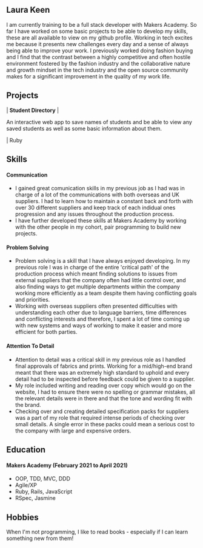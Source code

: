 ## Laura Keen

I am currently training to be a full stack developer with Makers Academy. So far I have worked on some basic projects to be able to develop my skills, these are all available to view on my github profile. Working in tech excites me because it presents new challenges every day and a sense of always being able to improve your work. I previously worked doing fashion buying and I find that the contrast between a highly competitive and often hostile environment fostered by the fashion industry and the collaborative nature and growth mindset in the tech industry and the open source community makes for a significant improvement in the quality of my work life.

## Projects

| **Student Directory** | 

An interactive web app to save names of students and be able to view any saved students as well as some basic information about them.

| Ruby      

## Skills

#### Communication

- I gained great comunication skills in my previous job as I had was in charge of a lot of the communications with both overseas and UK suppliers. I had to learn how to maintain a constant back and forth with over 30 different suppliers and keep track of each indidual ones progression and any issues throughout the production process.
- I have further developed these skills at Makers Academy by working with the other people in my cohort, pair programming to build new projects.

#### Problem Solving

- Problem solving is a skill that I have always enjoyed developing. In my previous role I was in charge of the entire 'critical path' of the production process which meant finding solutions to issues from external suppliers that the company often had little control over, and also finding ways to get multiple departments within the company working more efficiently as a team despite them having conflicting goals and priorities.
- Working with overseas suppliers often presented difficulties with understanding each other due to language barriers, time differences and conflicting interests and therefore, I spent a lot of time coming up with new systems and ways of working to make it easier and more efficient for both parties.

#### Attention To Detail

- Attention to detail was a critical skill in my previous role as I handled final approvals of fabrics and prints. Working for a mid/high-end brand meant that there was an extremely high standard to uphold and every detail had to be inspected before feedback could be given to a supplier.
- My role included writing and reading over copy which would go on the website, I had to ensure there were no spelling or grammar mistakes, all the relevant details were in there and that the tone and wording fit with the brand.
- Checking over and creating detailed specification packs for suppliers was a part of my role that required intense periods of checking over small details. A single error in these packs could mean a serious cost to the company with large and expensive orders.

## Education

#### Makers Academy (February 2021 to April 2021)

- OOP, TDD, MVC, DDD
- Agile/XP
- Ruby, Rails, JavaScript
- RSpec, Jasmine

## Hobbies

When I'm not programming, I like to read books - especially if I can learn something new from them! 

